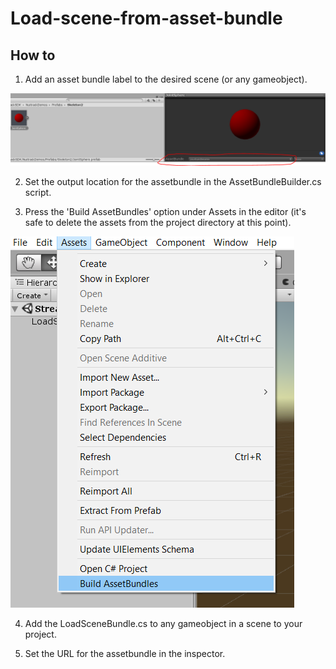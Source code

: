# Load-scene-from-asset-bundle

## How to

1. Add an asset bundle label to the desired scene (or any gameobject).

![alt text](https://raw.githubusercontent.com/milesbr0/Load-scene-from-asset-bundle/master/TutorialImages/0.PNG)

2. Set the output location for the assetbundle in the AssetBundleBuilder.cs script.

3. Press the 'Build AssetBundles' option under Assets in the editor (it's safe to delete the assets from the project directory at this point).

![alt text](https://raw.githubusercontent.com/milesbr0/Load-scene-from-asset-bundle/master/TutorialImages/1.png)


4. Add the LoadSceneBundle.cs to any gameobject in a scene to your project.

5. Set the URL for the assetbundle in the inspector.
